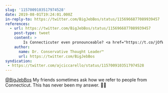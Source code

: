 ```yaml
---
slug: '1157009103517974528'
date: 2019-08-01T19:24:01.000Z
in-reply-to: https://twitter.com/BigJebBos/status/1156966877089939457
references:
  - url: https://twitter.com/BigJebBos/status/1156966877089939457
    post-type: tweet
    content: >
        Is Connecticuter even pronounceable? <a href="https://t.co/jOfW5jQ0eL">https://t.co/jOfW5jQ0eL</a>
    author:
      name: Dr. Conservative Thought Leader™️
      url: https://twitter.com/BigJebBos
syndication:
 - https://twitter.com/ajciccarello/status/1157009103517974528
---
```


[@BigJebBos](https://twitter.com/BigJebBos) My friends sometimes ask how we refer to people from Connecticut. This has never been my answer. 🤦‍♂️
